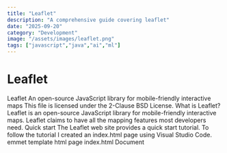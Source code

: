```yaml
---
title: "Leaflet"
description: "A comprehensive guide covering leaflet"
date: "2025-09-20"
category: "Development"
image: "/assets/images/leaflet.png"
tags: ["javascript","java","ai","ml"]
---
```


# Leaflet

Leaflet An open-source JavaScript library for mobile-friendly interactive maps This file is licensed under the 2-Clause BSD License. What is Leaflet? Leaflet is an open-source JavaScript library for mobile-friendly interactive maps. Leaflet claims to have all the mapping features most developers need. Quick start The Leaflet web site provides a quick start tutorial. To follow the tutorial I created an index.html page using Visual Studio Code. emmet template html page index.html Document
